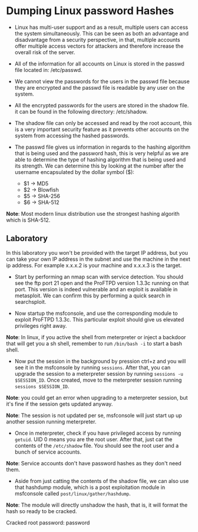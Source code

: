 # Dumping Linux password Hashes

- Linux has multi-user support and as a result, multiple users can access the system simultaneously. This can be seen as both an advantage and disadvantage from a security perspective, in that, multiple accounts offer multiple access vectors for attackers and therefore increase the overall risk of the server.

- All of the information for all accounts on Linux is stored in the passwd file located in: /etc/passwd.

- We cannot view the passwords for the users in the passwd file because they are encrypted and the passwd file is readable by any user on the system.

- All the encrypted passwords for the users are stored in the shadow file. it can be found in the following directory: /etc/shadow.

- The shadow file can only be accessed and read by the root account, this is a very important security feature as it prevents other accounts on the system from accessing the hashed passwords.

- The passwd file gives us information in regards to the hashing algorithm that is being used and the password hash, this is very helpful as we are able to determine the type of hashing algorithm that is being used and its strength. We can determine this by looking at the number after the username encapsulated by the dollar symbol ($):
    + $1 -> MD5
    + $2 -> Blowfish
    + $5 -> SHA-256
    + $6 -> SHA-512

**Note**: Most modern linux distribution use the strongest hashing algorith which is SHA-512.

## Laboratory

In this laboratory you won't be provided with the target IP address, but you can take your own IP address in the subnet and use the machine in the next ip address. For example x.x.x.2 is your machine and x.x.x.3 is the target.

- Start by performing an nmap scan with service detection. You should see the ftp port 21 open and the ProFTPD version 1.3.3c running on that port. This version is indeed vulnerable and an exploit is available in metasploit. We can confirm this by performing a quick search in searchsploit.

- Now startup the msfconsole, and use the corresponding module to exploit ProFTPD 1.3.3c. This particular exploit should give us elevated privileges right away.

**Note**: In linux, if you active the shell from meterpreter or inject a backdoor that will get you a sh shell, remember to run `/bin/bash -i` to start a bash shell.

- Now put the session in the background by pression ctrl+z and you will see it in the msfconsole by running `sessions`. After that, you can upgrade the session to a meterpreter session by running `sessions -u $SESSION_ID`. Once created, move to the meterpreter session running `sessions $SESSION_ID`.

**Note**: you could get an error when upgrading to a meterpreter session, but it's fine if the session gets updated anyway.

**Note**: The session is not updated per se, msfconsole will just start up up another session running meterpreter.

- Once in meterpreter, check if you have privileged access by running `getuid`. UID 0 means you are the root user. After that, just cat the contents of the `/etc/shadow` file. You should see the root user and a bunch of service accounts.

**Note**: Service accounts don't have password hashes as they don't need them.

- Aside from just catting the contents of the shadow file, we can also use that hashdump module, which is a post exploitation module in msfconsole called `post/linux/gather/hashdump`.

**Note**: The module will directly unshadow the hash, that is, it will format the hash so ready to be cracked.

Cracked root password: password
